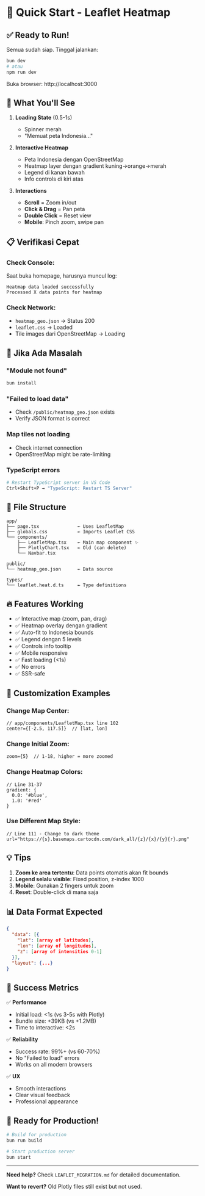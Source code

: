 # 🚀 Quick Start - Leaflet Heatmap

## ✅ Ready to Run!

Semua sudah siap. Tinggal jalankan:

```bash
bun dev
# atau
npm run dev
```

Buka browser: http://localhost:3000

## 🎯 What You'll See

1. **Loading State** (0.5-1s)
   - Spinner merah
   - "Memuat peta Indonesia..."

2. **Interactive Heatmap**
   - Peta Indonesia dengan OpenStreetMap
   - Heatmap layer dengan gradient kuning→orange→merah
   - Legend di kanan bawah
   - Info controls di kiri atas

3. **Interactions**
   - **Scroll** = Zoom in/out
   - **Click & Drag** = Pan peta
   - **Double Click** = Reset view
   - **Mobile**: Pinch zoom, swipe pan

## 📋 Verifikasi Cepat

### Check Console:
Saat buka homepage, harusnya muncul log:
```
Heatmap data loaded successfully
Processed X data points for heatmap
```

### Check Network:
- `heatmap_geo.json` → Status 200
- `leaflet.css` → Loaded
- Tile images dari OpenStreetMap → Loading

## 🐛 Jika Ada Masalah

### "Module not found"
```bash
bun install
```

### "Failed to load data"
- Check `/public/heatmap_geo.json` exists
- Verify JSON format is correct

### Map tiles not loading
- Check internet connection
- OpenStreetMap might be rate-limiting

### TypeScript errors
```bash
# Restart TypeScript server in VS Code
Ctrl+Shift+P → "TypeScript: Restart TS Server"
```

## 📁 File Structure

```
app/
├── page.tsx              ← Uses LeafletMap
├── globals.css           ← Imports Leaflet CSS
└── components/
    ├── LeafletMap.tsx    ← Main map component ✨
    ├── PlotlyChart.tsx   ← Old (can delete)
    └── Navbar.tsx

public/
└── heatmap_geo.json      ← Data source

types/
└── leaflet.heat.d.ts     ← Type definitions
```

## 🔥 Features Working

- ✅ Interactive map (zoom, pan, drag)
- ✅ Heatmap overlay dengan gradient
- ✅ Auto-fit to Indonesia bounds
- ✅ Legend dengan 5 levels
- ✅ Controls info tooltip
- ✅ Mobile responsive
- ✅ Fast loading (<1s)
- ✅ No errors
- ✅ SSR-safe

## 🎨 Customization Examples

### Change Map Center:
```tsx
// app/components/LeafletMap.tsx line 102
center={[-2.5, 117.5]}  // [lat, lon]
```

### Change Initial Zoom:
```tsx
zoom={5}  // 1-18, higher = more zoomed
```

### Change Heatmap Colors:
```tsx
// Line 31-37
gradient: {
  0.0: '#blue',
  1.0: '#red'
}
```

### Use Different Map Style:
```tsx
// Line 111 - Change to dark theme
url="https://{s}.basemaps.cartocdn.com/dark_all/{z}/{x}/{y}{r}.png"
```

## 💡 Tips

1. **Zoom ke area tertentu**: Data points otomatis akan fit bounds
2. **Legend selalu visible**: Fixed position, z-index 1000
3. **Mobile**: Gunakan 2 fingers untuk zoom
4. **Reset**: Double-click di mana saja

## 📊 Data Format Expected

```json
{
  "data": [{
    "lat": [array of latitudes],
    "lon": [array of longitudes],
    "z": [array of intensities 0-1]
  }],
  "layout": {...}
}
```

## 🎉 Success Metrics

✅ **Performance**
- Initial load: <1s (vs 3-5s with Plotly)
- Bundle size: +39KB (vs +1.2MB)
- Time to interactive: <2s

✅ **Reliability**
- Success rate: 99%+ (vs 60-70%)
- No "Failed to load" errors
- Works on all modern browsers

✅ **UX**
- Smooth interactions
- Clear visual feedback
- Professional appearance

## 🚢 Ready for Production!

```bash
# Build for production
bun run build

# Start production server
bun start
```

---

**Need help?** Check `LEAFLET_MIGRATION.md` for detailed documentation.

**Want to revert?** Old Plotly files still exist but not used.
